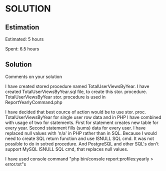 SOLUTION
========

Estimation
----------
Estimated: 5 hours

Spent: 6.5 hours


Solution
--------
Comments on your solution

I have created stored procedure named TotalUserViewsByYear. I have created TotalUserViewsByYear.sql file, to create this stor. procedure. TotalUserViewsByYear stor. procedure is used in ReportYearlyCommand.php

I have decided that best cource of action would be to use stor. proc. TotalUserViewsByYear for single user row data and in PHP I have combined with usage of two for statements. First for statement creates new table for every year. Second statement fills (sums) data for every user. I have replaced null values with 'n/a' in PHP rather than in SQL. Because I would need to create SQL return function and use ISNULL SQL cmd. It was not possible to do in sotred procedure. And PostgreSQL and other SQL's don't support MySQL ISNULL SQL cmd, that replaces null values.

I have used console command "php bin/console report:profiles:yearly > error.txt"s
